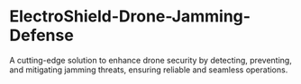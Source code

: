 # ElectroShield-Drone-Jamming-Defense
A cutting-edge solution to enhance drone security by detecting, preventing, and mitigating jamming threats, ensuring reliable and seamless operations.
